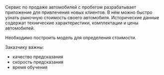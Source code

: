 Сервис по продаже автомобилей с пробегом разрабатывает приложение для привлечения новых клиентов. 
В нём можно быстро узнать рыночную стоимость своего автомобиля. 
Исторические данные содержат технические характеристики, комплектации и цены автомобилей. 

Необходимо построить модель для определения стоимости. 

Заказчику важны:

* качество предсказания
* скорость предсказания
* время обучения
